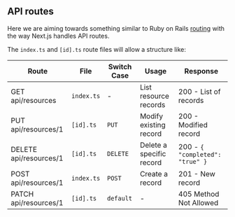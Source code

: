 ## API routes

Here we are aiming towards something similar to Ruby on Rails [routing](https://guides.rubyonrails.org/v2.3/routing.html#crud-verbs-and-actions) with the way Next.js handles API routes.

The `index.ts` and `[id].ts` route files will allow a structure like:

| Route                  | File       | Switch Case | Usage                    | Response                        |
| ---------------------- | ---------- | ----------- | ------------------------ | ------------------------------- |
| GET api/resources      | `index.ts` | -           | List resource records    | 200 - List of records           |
| PUT api/resources/1    | `[id].ts`  | `PUT`       | Modify existing record   | 200 - Modified record           |
| DELETE api/resources/1 | `[id].ts`  | `DELETE`    | Delete a specific record | 200 - `{ "completed": "true" }` |
| POST api/resources/1   | `index.ts` | `POST`      | Create a record          | 201 - New record                |
| PATCH api/resources/1  | `[id].ts`  | `default`   | -                        | 405 Method Not Allowed          |
